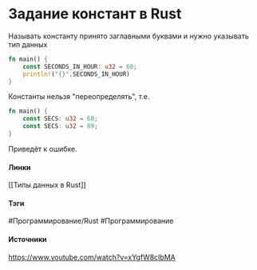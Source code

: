 # Задание констант в Rust
Называть константу принято заглавными буквами и нужно указывать тип данных
``` rust
fn main() {
	const SECONDS_IN_HOUR: u32 = 60;
	println!("{}",SECONDS_IN_HOUR)
}
```
Константы нельзя "переопределять", т.е.
``` rust
fn main() {
	const SECS: u32 = 60;
	const SECS: u32 = 89;
}
```
Приведёт к ошибке.

#### Линки
 [[Типы данных в Rust]]
#### Тэги
 #Программирование/Rust 
 #Программирование 
#### Источники
 https://www.youtube.com/watch?v=xYgfW8cIbMA